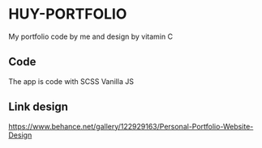 # HUY-PORTFOLIO
My portfolio code by me and design by vitamin C

## Code
The app is code with SCSS Vanilla JS

## Link design
https://www.behance.net/gallery/122929163/Personal-Portfolio-Website-Design
